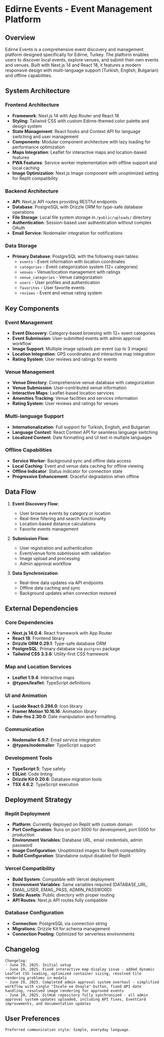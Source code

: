 # Edirne Events - Event Management Platform

## Overview

Edirne Events is a comprehensive event discovery and management platform designed specifically for Edirne, Turkey. The platform enables users to discover local events, explore venues, and submit their own events and venues. Built with Next.js 14 and React 18, it features a modern responsive design with multi-language support (Turkish, English, Bulgarian) and offline capabilities.

## System Architecture

### Frontend Architecture
- **Framework**: Next.js 14 with App Router and React 18
- **Styling**: Tailwind CSS with custom Edirne-themed color palette and design system
- **State Management**: React hooks and Context API for language switching and user management
- **Components**: Modular component architecture with lazy loading for performance optimization
- **Maps Integration**: Leaflet for interactive maps and location-based features
- **PWA Features**: Service worker implementation with offline support and local caching
- **Image Optimization**: Next.js Image component with unoptimized setting for Replit compatibility

### Backend Architecture
- **API**: Next.js API routes providing RESTful endpoints
- **Database**: PostgreSQL with Drizzle ORM for type-safe database operations
- **File Storage**: Local file system storage in `/public/uploads/` directory
- **Authentication**: Session-based user authentication without complex OAuth
- **Email Service**: Nodemailer integration for notifications

### Data Storage
- **Primary Database**: PostgreSQL with the following main tables:
  - `events` - Event information with location coordinates
  - `categories` - Event categorization system (12+ categories)
  - `venues` - Venue/location management with ratings
  - `venue_categories` - Venue categorization
  - `users` - User profiles and authentication
  - `favorites` - User favorite events
  - `reviews` - Event and venue rating system

## Key Components

### Event Management
- **Event Discovery**: Category-based browsing with 12+ event categories
- **Event Submission**: User-submitted events with admin approval workflow
- **Image Support**: Multiple image uploads per event (up to 3 images)
- **Location Integration**: GPS coordinates and interactive map integration
- **Rating System**: User reviews and ratings for events

### Venue Management
- **Venue Directory**: Comprehensive venue database with categorization
- **Venue Submission**: User-contributed venue information
- **Interactive Maps**: Leaflet-based location services
- **Amenities Tracking**: Venue facilities and services information
- **Rating System**: User reviews and ratings for venues

### Multi-language Support
- **Internationalization**: Full support for Turkish, English, and Bulgarian
- **Language Context**: React Context API for seamless language switching
- **Localized Content**: Date formatting and UI text in multiple languages

### Offline Capabilities
- **Service Worker**: Background sync and offline data access
- **Local Caching**: Event and venue data caching for offline viewing
- **Offline Indicator**: Status indicator for connection state
- **Progressive Enhancement**: Graceful degradation when offline

## Data Flow

1. **Event Discovery Flow**:
   - User browses events by category or location
   - Real-time filtering and search functionality
   - Location-based distance calculations
   - Favorite events management

2. **Submission Flow**:
   - User registration and authentication
   - Event/venue form submission with validation
   - Image upload and processing
   - Admin approval workflow

3. **Data Synchronization**:
   - Real-time data updates via API endpoints
   - Offline data caching and sync
   - Background updates when connection restored

## External Dependencies

### Core Dependencies
- **Next.js 14.0.4**: React framework with App Router
- **React 18**: Frontend library
- **Drizzle ORM 0.29.1**: Type-safe database ORM
- **PostgreSQL**: Primary database via `postgres` package
- **Tailwind CSS 3.3.6**: Utility-first CSS framework

### Map and Location Services
- **Leaflet 1.9.4**: Interactive maps
- **@types/leaflet**: TypeScript definitions

### UI and Animation
- **Lucide React 0.294.0**: Icon library
- **Framer Motion 10.16.16**: Animation library
- **Date-fns 2.30.0**: Date manipulation and formatting

### Communication
- **Nodemailer 6.9.7**: Email service integration
- **@types/nodemailer**: TypeScript support

### Development Tools
- **TypeScript 5**: Type safety
- **ESLint**: Code linting
- **Drizzle Kit 0.20.6**: Database migration tools
- **TSX 4.6.2**: TypeScript execution

## Deployment Strategy

### Replit Deployment
- **Platform**: Currently deployed on Replit with custom domain
- **Port Configuration**: Runs on port 3000 for development, port 5000 for production
- **Environment Variables**: Database URL, email credentials, admin password
- **Image Configuration**: Unoptimized images for Replit compatibility
- **Build Configuration**: Standalone output disabled for Replit

### Vercel Compatibility
- **Build System**: Compatible with Vercel deployment
- **Environment Variables**: Same variables required (DATABASE_URL, EMAIL_USER, EMAIL_PASS, ADMIN_PASSWORD)
- **Static Assets**: Public directory with proper routing
- **API Routes**: Next.js API routes fully compatible

### Database Configuration
- **Connection**: PostgreSQL via connection string
- **Migrations**: Drizzle Kit for schema management
- **Connection Pooling**: Optimized for serverless environments

## Changelog

```
Changelog:
- June 29, 2025. Initial setup
- June 29, 2025. Fixed interactive map display issue - added dynamic Leaflet CSS loading, optimized container sizing, resolved tile rendering problems in modals
- June 29, 2025. Completed admin approval system overhaul - simplified workflow with single "İncele ve Onayla" button, fixed API date handling, resolved image rendering for approved events
- June 29, 2025. GitHub repository fully synchronized - all admin approval system updates uploaded, including API fixes, EventCard improvements, and documentation updates
```

## User Preferences

```
Preferred communication style: Simple, everyday language.
```